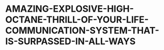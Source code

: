 # AMAZING-EXPLOSIVE-HIGH-OCTANE-THRILL-OF-YOUR-LIFE-COMMUNICATION-SYSTEM-THAT-IS-SURPASSED-IN-ALL-WAYS